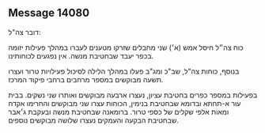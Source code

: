 ## Message 14080

דובר צה"ל:

כוח צה״ל חיסל אמש (א׳) שני מחבלים שזרקו מטענים לעברו במהלך פעילות יזומה בכפר יעבד שבחטיבת מנשה. אין נפגעים לכוחותינו. 

בנוסף, כוחות צה"ל, שב"כ ומג"ב פעלו במהלך הלילה לסיכול פעילויות טרור ועצרו תשעה מבוקשים במספר מרחבים ברחבי פיקוד המרכז.

בפעילות במספר כפרים בחטיבת עציון, נעצרו ארבעה מבוקשים ואותרו שני נשקים. בבית עור א-תחתא ובדומא שבחטיבת בנימין, הכוחות עצרו שני מבוקשים והחרימו אקדח ומאות אלפי שקלים של כספי טרור. ברומאנה שבחטיבת מנשה ובעקבת ג׳אבר שבחטיבת הבקעה והעמקים נעצרו שלושה מבוקשים נוספים.

